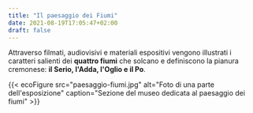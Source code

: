 ```yaml
---
title: "Il paesaggio dei Fiumi"
date: 2021-08-19T17:05:47+02:00
draft: false
---
```


Attraverso filmati, audiovisivi e materiali espositivi vengono illustrati i caratteri salienti dei **quattro fiumi** che solcano e definiscono la pianura cremonese: **il Serio, l'Adda, l'Oglio e il Po**. 

{{< ecoFigure src="paesaggio-fiumi.jpg" alt="Foto di una parte dell'esposizione" caption="Sezione del museo dedicata al paesaggio dei fiumi" >}}
